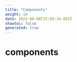 ```yaml
---
title: "Components"
weight: 10
date: 2023-06-08T15:03:34.852Z
showtoc: false
generated: true
---
```

<!-- This file was generated from the Vendure source. Do not modify. Instead, re-run the "docs:build" script -->


# components